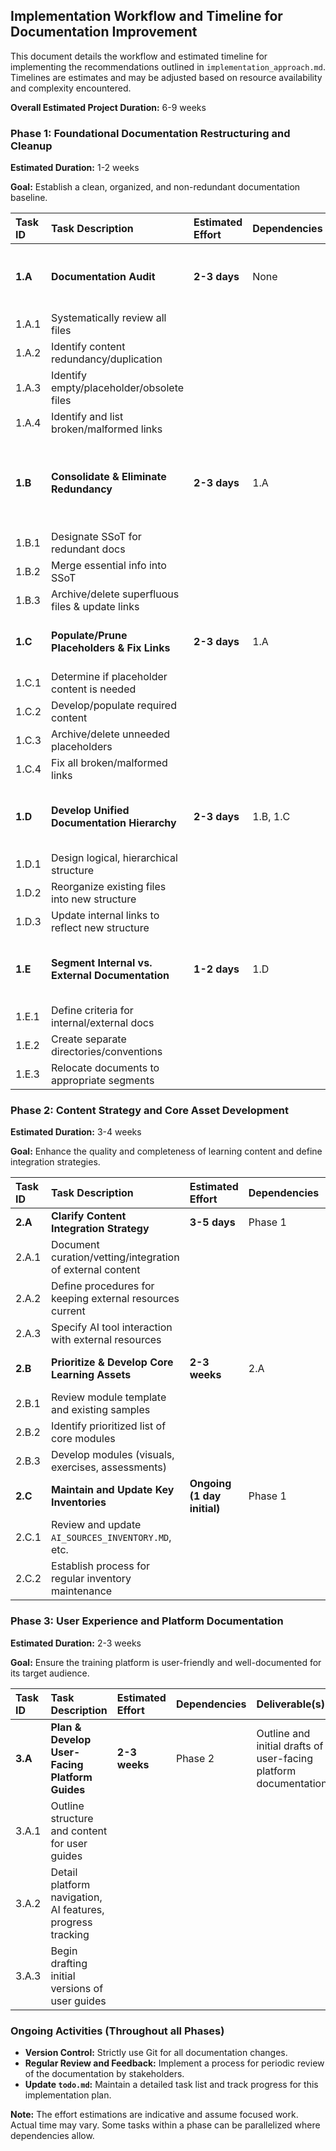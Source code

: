 ## Implementation Workflow and Timeline for Documentation Improvement

This document details the workflow and estimated timeline for implementing the recommendations outlined in `implementation_approach.md`. Timelines are estimates and may be adjusted based on resource availability and complexity encountered.

**Overall Estimated Project Duration:** 6-9 weeks

### Phase 1: Foundational Documentation Restructuring and Cleanup

**Estimated Duration:** 1-2 weeks

**Goal:** Establish a clean, organized, and non-redundant documentation baseline.

| Task ID | Task Description                                      | Estimated Effort | Dependencies | Deliverable(s)                                                                 |
| :------ | :---------------------------------------------------- | :--------------- | :----------- | :----------------------------------------------------------------------------- |
| **1.A** | **Documentation Audit**                               | **2-3 days**     | None         | Detailed audit report (redundancies, placeholders, broken links)               |
| 1.A.1   | Systematically review all files                       |                  |              |                                                                                |
| 1.A.2   | Identify content redundancy/duplication               |                  |              |                                                                                |
| 1.A.3   | Identify empty/placeholder/obsolete files             |                  |              |                                                                                |
| 1.A.4   | Identify and list broken/malformed links              |                  |              |                                                                                |
| **1.B** | **Consolidate & Eliminate Redundancy**                | **2-3 days**     | 1.A          | Consolidated SSoT documents; updated file catalog; archived/deleted old files  |
| 1.B.1   | Designate SSoT for redundant docs                     |                  |              |                                                                                |
| 1.B.2   | Merge essential info into SSoT                        |                  |              |                                                                                |
| 1.B.3   | Archive/delete superfluous files & update links       |                  |              |                                                                                |
| **1.C** | **Populate/Prune Placeholders & Fix Links**           | **2-3 days**     | 1.A          | Updated docs (no placeholders); functional links                               |
| 1.C.1   | Determine if placeholder content is needed            |                  |              |                                                                                |
| 1.C.2   | Develop/populate required content                     |                  |              |                                                                                |
| 1.C.3   | Archive/delete unneeded placeholders                  |                  |              |                                                                                |
| 1.C.4   | Fix all broken/malformed links                        |                  |              |                                                                                |
| **1.D** | **Develop Unified Documentation Hierarchy**           | **2-3 days**     | 1.B, 1.C     | Clear, navigable documentation hierarchy; updated master index/README          |
| 1.D.1   | Design logical, hierarchical structure                |                  |              |                                                                                |
| 1.D.2   | Reorganize existing files into new structure          |                  |              |                                                                                |
| 1.D.3   | Update internal links to reflect new structure        |                  |              |                                                                                |
| **1.E** | **Segment Internal vs. External Documentation**       | **1-2 days**     | 1.D          | Clearly segmented documentation (e.g., separate directories)                   |
| 1.E.1   | Define criteria for internal/external docs            |                  |              |                                                                                |
| 1.E.2   | Create separate directories/conventions               |                  |              |                                                                                |
| 1.E.3   | Relocate documents to appropriate segments            |                  |              |                                                                                |

### Phase 2: Content Strategy and Core Asset Development

**Estimated Duration:** 3-4 weeks

**Goal:** Enhance the quality and completeness of learning content and define integration strategies.

| Task ID | Task Description                                      | Estimated Effort | Dependencies | Deliverable(s)                                                                 |
| :------ | :---------------------------------------------------- | :--------------- | :----------- | :----------------------------------------------------------------------------- |
| **2.A** | **Clarify Content Integration Strategy**              | **3-5 days**     | Phase 1      | `content_integration_strategy.md` document                                     |
| 2.A.1   | Document curation/vetting/integration of external content |                  |              |                                                                                |
| 2.A.2   | Define procedures for keeping external resources current |                  |              |                                                                                |
| 2.A.3   | Specify AI tool interaction with external resources   |                  |              |                                                                                |
| **2.B** | **Prioritize & Develop Core Learning Assets**         | **2-3 weeks**    | 2.A          | First set of completed/enhanced learning modules; plan for ongoing development |
| 2.B.1   | Review module template and existing samples           |                  |              |                                                                                |
| 2.B.2   | Identify prioritized list of core modules             |                  |              |                                                                                |
| 2.B.3   | Develop modules (visuals, exercises, assessments)   |                  |              |                                                                                |
| **2.C** | **Maintain and Update Key Inventories**               | **Ongoing (1 day initial)** | Phase 1 | Updated inventory documents; defined maintenance process                       |
| 2.C.1   | Review and update `AI_SOURCES_INVENTORY.MD`, etc.   |                  |              |                                                                                |
| 2.C.2   | Establish process for regular inventory maintenance   |                  |              |                                                                                |

### Phase 3: User Experience and Platform Documentation

**Estimated Duration:** 2-3 weeks

**Goal:** Ensure the training platform is user-friendly and well-documented for its target audience.

| Task ID | Task Description                                      | Estimated Effort | Dependencies | Deliverable(s)                                                                 |
| :------ | :---------------------------------------------------- | :--------------- | :----------- | :----------------------------------------------------------------------------- |
| **3.A** | **Plan & Develop User-Facing Platform Guides**        | **2-3 weeks**    | Phase 2      | Outline and initial drafts of user-facing platform documentation               |
| 3.A.1   | Outline structure and content for user guides         |                  |              |                                                                                |
| 3.A.2   | Detail platform navigation, AI features, progress tracking |                  |              |                                                                                |
| 3.A.3   | Begin drafting initial versions of user guides        |                  |              |                                                                                |

### Ongoing Activities (Throughout all Phases)

*   **Version Control:** Strictly use Git for all documentation changes.
*   **Regular Review and Feedback:** Implement a process for periodic review of the documentation by stakeholders.
*   **Update `todo.md`:** Maintain a detailed task list and track progress for this implementation plan.

**Note:** The effort estimations are indicative and assume focused work. Actual time may vary. Some tasks within a phase can be parallelized where dependencies allow.

